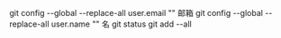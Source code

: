 git config --global --replace-all user.email "" 邮箱
git config --global --replace-all user.name "" 名
git status
git add --all